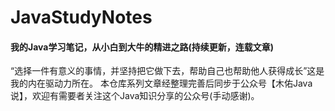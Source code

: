 # JavaStudyNotes

#### 我的Java学习笔记，从小白到大牛的精进之路(持续更新，连载文章)

“选择一件有意义的事情，并坚持把它做下去，帮助自己也帮助他人获得成长”这是我的内在驱动力所在。
 本仓库系列文章经整理完善后同步于公众号【木佑Java说】，欢迎有需要者关注这个Java知识分享的公众号(手动感谢)。


